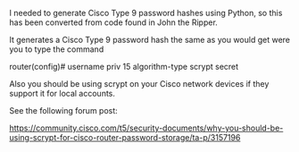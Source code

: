 I needed to generate Cisco Type 9 password hashes using Python, so this has been converted from
code found in John the Ripper.

It generates a Cisco Type 9 password hash the same as you would get were you to type the command

router(config)# username <username> priv 15 algorithm-type scrypt secret <password>


Also you should be using scrypt on your Cisco network devices if they support it for local accounts.

See the following forum post:

https://community.cisco.com/t5/security-documents/why-you-should-be-using-scrypt-for-cisco-router-password-storage/ta-p/3157196
